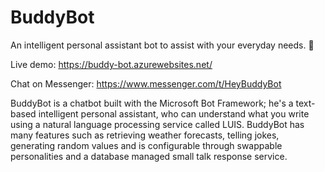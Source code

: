 # BuddyBot
An intelligent personal assistant bot to assist with your everyday needs. 🤖

Live demo: https://buddy-bot.azurewebsites.net/

Chat on Messenger: https://www.messenger.com/t/HeyBuddyBot

BuddyBot is a chatbot built with the Microsoft Bot Framework; he's a text-based intelligent personal assistant, who can understand what you write using a natural language processing service called LUIS. BuddyBot has many features such as retrieving weather forecasts, telling jokes, generating random values and is configurable through swappable personalities and a database managed small talk response service.
